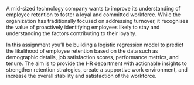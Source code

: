A mid-sized technology company wants to improve its understanding of employee retention to foster a loyal and committed workforce. While the organization has traditionally focused on addressing turnover, it recognises the value of proactively identifying employees likely to stay and understanding the factors contributing to their loyalty.

In this assignment you’ll be building a logistic regression model to predict the likelihood of employee retention based on the data such as demographic details, job satisfaction scores, performance metrics, and tenure. The aim is to provide the HR department with actionable insights to strengthen retention strategies, create a supportive work environment, and increase the overall stability and satisfaction of the workforce.
